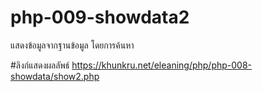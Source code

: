 # php-009-showdata2
แสดงข้อมูลจากฐานข้อมูล โดยการค้นหา

#ลิงก์แสดงผลลัพธ์ 
https://khunkru.net/eleaning/php/php-008-showdata/show2.php
